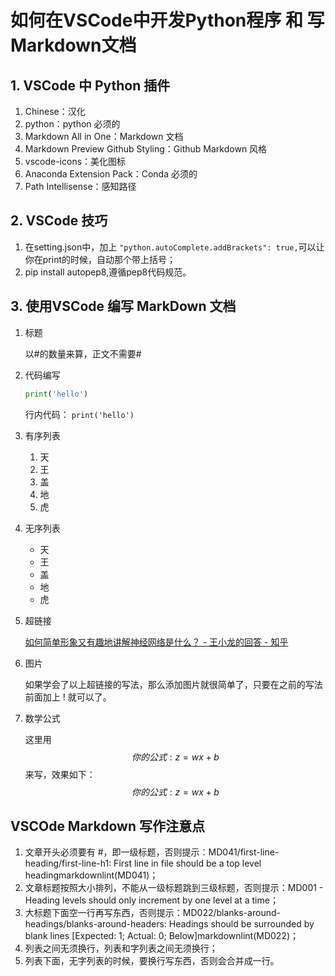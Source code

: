 # 如何在VSCode中开发Python程序 和 写 Markdown文档

## 1. VSCode 中 Python 插件

1. Chinese：汉化
2. python：python 必须的
3. Markdown All in One：Markdown 文档
4. Markdown Preview Github Styling：Github Markdown 风格
5. vscode-icons：美化图标
6. Anaconda Extension Pack：Conda 必须的
7. Path Intellisense：感知路径

## 2. VSCode 技巧

1. 在setting.json中，加上 `"python.autoComplete.addBrackets": true,`可以让你在print的时候，自动那个带上括号；
2. pip install autopep8,遵循pep8代码规范。

## 3. 使用VSCode 编写 MarkDown 文档

1. 标题

   以#的数量来算，正文不需要#
2. 代码编写

    ```python
    print('hello')
    ```

    行内代码： `print('hello')`
3. 有序列表
   1. 天
   2. 王
   3. 盖
   4. 地
   5. 虎
4. 无序列表
   - 天
   - 王
   - 盖
   - 地
   - 虎
5. 超链接

    [如何简单形象又有趣地讲解神经网络是什么？ - 王小龙的回答 - 知乎](https://www.zhihu.com/question/22553761/answer/36429105)
6. 图片

    如果学会了以上超链接的写法，那么添加图片就很简单了，只要在之前的写法前面加上 ! 就可以了。
7. 数学公式

    这里用$$ 你的公式:z=wx+b $$ 来写，效果如下：
    $$ 你的公式:z=wx+b $$

## VSCOde Markdown 写作注意点

1. 文章开头必须要有 #，即一级标题，否则提示：MD041/first-line-heading/first-line-h1: First line in file should be a top level headingmarkdownlint(MD041)；
2. 文章标题按照大小排列，不能从一级标题跳到三级标题，否则提示：MD001 - Heading levels should only increment by one level at a time；
3. 大标题下面空一行再写东西，否则提示：MD022/blanks-around-headings/blanks-around-headers: Headings should be surrounded by blank lines [Expected: 1; Actual: 0; Below]markdownlint(MD022)；
4. 列表之间无须换行，列表和字列表之间无须换行；
5. 列表下面，无字列表的时候，要换行写东西，否则会合并成一行。
